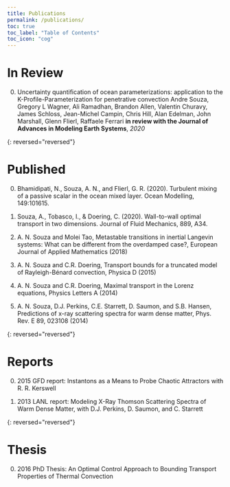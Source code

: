 ```yaml
---
title: Publications
permalink: /publications/
toc: true
toc_label: "Table of Contents"
toc_icon: "cog"
---
```


# In Review

0.  Uncertainty quantification of ocean parameterizations: application to the K-Profile-Parameterization for penetrative convection
    Andre Souza, Gregory L Wagner, Ali Ramadhan, Brandon Allen, Valentin Churavy, James Schloss, Jean-Michel Campin, Chris Hill,
    Alan Edelman, John Marshall, Glenn Flierl, Raffaele Ferrari
    **in review with the Journal of Advances in Modeling Earth Systems**, *2020*

{: reversed="reversed"}

# Published

0. Bhamidipati, N., Souza, A. N., and Flierl, G. R. (2020). Turbulent mixing of a passive scalar in the ocean mixed layer. Ocean Modelling, 149:101615.

0. Souza, A., Tobasco, I., & Doering, C. (2020). Wall-to-wall optimal transport in two dimensions. Journal of Fluid Mechanics, 889, A34.

0. A. N. Souza and Molei Tao, Metastable transitions in inertial Langevin systems:
What can be different from the overdamped case?, European Journal of Applied
Mathematics (2018)

0. A. N. Souza and C.R. Doering, Transport bounds for a truncated model of
Rayleigh-Bénard convection, Physica D (2015)

0. A. N. Souza and C.R. Doering, Maximal transport in the Lorenz equations,
Physics Letters A (2014)

0. A. N. Souza, D.J. Perkins, C.E. Starrett, D. Saumon, and S.B. Hansen, Predictions
of x-ray scattering spectra for warm dense matter, Phys. Rev. E 89,
023108 (2014)

{: reversed="reversed"}

# Reports

0. 2015 GFD report: Instantons as a Means to Probe Chaotic Attractors with R. R. Kerswell

0. 2013 LANL report: Modeling X-Ray Thomson Scattering Spectra of Warm Dense Matter, with D.J. Perkins, D. Saumon, and C. Starrett

{: reversed="reversed"}

# Thesis

0. 2016 PhD Thesis: An Optimal Control Approach to Bounding Transport Properties of Thermal Convection

